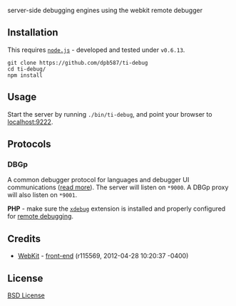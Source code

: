 server-side debugging engines using the webkit remote debugger


Installation
------------

This requires [`node.js`](http://nodejs.org/) - developed and tested under `v0.6.13`.

    git clone https://github.com/dpb587/ti-debug
    cd ti-debug/
    npm install


Usage
-----

Start the server by running `./bin/ti-debug`, and point your browser to [localhost:9222](http://localhost:9222).


Protocols
---------

### DBGp

A common debugger protocol for languages and debugger UI communications ([read more](http://xdebug.org/docs-dbgp.php)).
The server will listen on `*9000`. A DBGp proxy will also listen on `*9001`.

**PHP** - make sure the [`xdebug`](http://pecl.php.net/package/xdebug) extension is installed and properly configured
for [remote debugging](http://xdebug.org/docs/remote).


Credits
-------

 * [WebKit](http://www.webkit.org/) - [front-end](http://svn.webkit.org/repository/webkit/trunk/Source/WebCore/inspector/front-end/) (r115569, 2012-04-28 10:20:37 -0400)


License
-------

[BSD License](./LICENSE)
